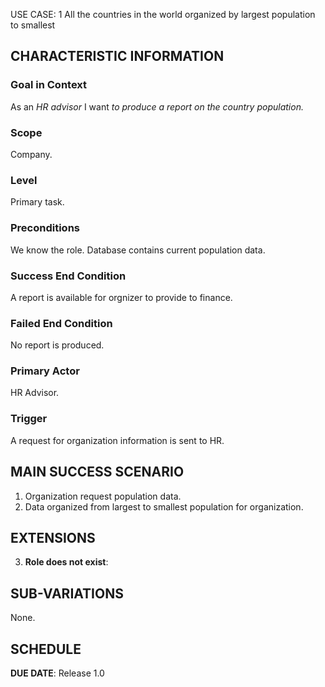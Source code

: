 USE CASE: 1 All the countries in the world organized by largest population to smallest

## CHARACTERISTIC INFORMATION

### Goal in Context

As an *HR advisor* I want *to produce a report on the country population.*

### Scope

Company.

### Level

Primary task.

### Preconditions

We know the role.  Database contains current population data.

### Success End Condition

A report is available for orgnizer to provide to finance.

### Failed End Condition

No report is produced.

### Primary Actor

HR Advisor.

### Trigger

A request for organization information is sent to HR.

## MAIN SUCCESS SCENARIO

1. Organization request population data.
2. Data organized from largest to smallest population for organization.


## EXTENSIONS

3. **Role does not exist**:
   

## SUB-VARIATIONS

None.

## SCHEDULE

**DUE DATE**: Release 1.0
